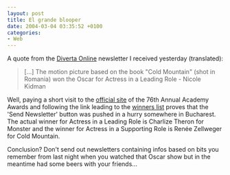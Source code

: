 ```yaml
---
layout: post
title: El grande blooper
date: 2004-03-04 03:35:52 +0100
categories:
- Web
---
```

A quote from the <a href="http://www.dol.ro">Diverta Online</a> newsletter I received yesterday (translated):

<blockquote>[...] The motion picture based on the book "Cold Mountain" (shot in Romania) won the Oscar for Actress in a Leading Role - Nicole Kidman</p></blockquote>
Well, paying a short visit to the <a href="http://www.oscar.com">official site</a> of the 76th Annual Academy Awards and following the link leading to the <a href="http://www.oscar.com/oscarnight/winners/index.html">winners list</a> proves that the 'Send Newsletter' button was pushed in a hurry somewhere in Bucharest. The actual winner for Actress in a Leading Role is Charlize Theron for Monster and the winner for Actress in a Supporting Role is Ren&eacute;e Zellweger for Cold Mountain.

Conclusion? Don't send out newsletters containing infos based on bits you remember from last night when you watched that Oscar show but in the meantime had some beers with your friends...

